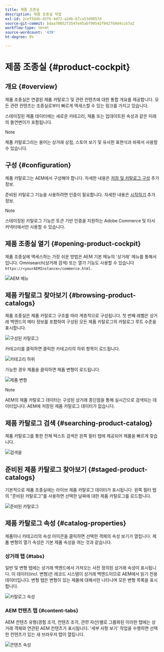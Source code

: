 ```yaml
---
title: 제품 조종실
description: 제품 조종실 작업
exl-id: 2cef5d4b-45f6-4d72-a24b-67ca53d9057d
source-git-commit: bdaa70052f3547e45abf99542f042f69d4ccb7a2
workflow-type: tm+mt
source-wordcount: '439'
ht-degree: 0%

---
```


# 제품 조종실 {#product-cockpit}

## 개요 {#overview}

제품 조종실은 연결된 제품 카탈로그 및 관련 컨텐츠에 대한 통합 개요를 제공합니다. 모든 관련 컨텐츠는 조종실로부터 빠르게 액세스할 수 있는 링크를 가지고 있습니다.

스테이징된 제품 데이터에는 새로운 카테고리, 제품 또는 업데이트된 속성과 같은 미래의 돌연변이가 포함됩니다.

>[!NOTE]
>
>제품 카탈로그라는 용어는 상거래 상점, 스토어 보기 및 유사한 표현식과 바꿔서 사용할 수 있습니다.

## 구성 {#configuration}

제품 카탈로그는 AEM에서 구성해야 합니다. 자세한 내용은 [저장 및 카탈로그 구성](https://experienceleague.adobe.com/docs/experience-manager-cloud-service/content-and-commerce/storefront/getting-started.html?#catalog) 추가 정보.

준비된 카탈로그 기능을 사용하려면 인증이 필요합니다. 자세한 내용은 [시작하기](https://experienceleague.adobe.com/docs/experience-manager-cloud-service/content-and-commerce/storefront/getting-started.html) 추가 정보.

>[!NOTE]
>
>스테이징된 카탈로그 기능은 토큰 기반 인증을 지원하는 Adobe Commerce 및 타사 커넥터에서만 사용할 수 있습니다.

## 제품 조종실 열기 {#opening-product-cockpit}

제품 조종실에 액세스하는 가장 쉬운 방법은 AEM 기본 메뉴의 &#39;상거래&#39; 메뉴를 통해서입니다. Omnisearch(상거래 검색) 또는 열기 기능도 사용할 수 있습니다 `https://<yourAEMInstance>/commerce.html`.

![AEM 메뉴](../assets/aem-menu.png)

## 제품 카탈로그 찾아보기 {#browsing-product-catalogs}

제품 조종실은 제품 카탈로그 구조를 따라 계층적으로 구성됩니다. 첫 번째 레벨은 상거래 백엔드의 메타 정보를 포함하여 구성된 모든 제품 카탈로그의 카탈로그 루트 수준을 표시합니다.

![구성된 카탈로그](../assets/catalog-overview.png)

카테고리를 클릭하면 클릭한 카테고리의 하위 항목이 로드됩니다.

![카테고리 하위](../assets/catalog-category-children.png)

가능한 경우 제품을 클릭하면 제품 변형이 로드됩니다.

![제품 변형](../assets/catalog-product-variation.png)

>[!NOTE]
>
>AEM의 제품 카탈로그 데이터는 구성된 상거래 종단점을 통해 실시간으로 검색되는 데이터입니다. AEM에 저장된 제품 카탈로그 데이터가 없습니다.

## 제품 카탈로그 검색 {#searching-product-catalog}

제품 카탈로그를 통한 전체 텍스트 검색은 왼쪽 필터 탭에 제공되어 제품을 빠르게 찾습니다.

![검색을](../assets/search-cockpit.png)

## 준비된 제품 카탈로그 찾아보기 {#staged-product-catalogs}

기본적으로 제품 조종실에는 라이브 제품 카탈로그 데이터가 표시됩니다. 왼쪽 필터 탭의 &quot;준비된 카탈로그&quot;를 사용하면 선택한 날짜에 대한 제품 카탈로그를 로드합니다.

![준비된 카탈로그](../assets/staged-cockpit.png)

## 제품 카탈로그 속성 {#catalog-properties}

제품이나 카테고리의 속성 아이콘을 클릭하면 선택한 객체의 속성 보기가 열립니다. 제품 변형의 열기 속성은 기본 제품 속성을 여는 것과 같습니다.

### 상거래 탭 {#tabs}

일반 및 변형 탭에는 상거래 백엔드에서 가져오는 사전 정의된 상거래 속성이 표시됩니다. 이 데이터(incl. 변형)은 레코드 시스템이 상거래 백엔드이므로 AEM에서 읽기 전용 데이터입니다. 변형 탭은 변형이 있는 제품에 대해서만 나타나며 모든 변형 목록을 표시합니다.

![카탈로그 속성](../assets/catalog-properties.png)

### AEM 컨텐츠 탭 {#content-tabs}

AEM 컨텐츠 유형(경험 조각, 컨텐츠 조각, 관련 자산)별로 그룹화된 이러한 탭에는 상거래 객체와 연관된 AEM 컨텐츠가 표시됩니다. &#39;세부 사항 보기&#39; 작업을 수행하면 선택한 컨텐츠가 있는 새 브라우저 탭이 열립니다.

![콘텐츠 속성](../assets/content-properties.png)
